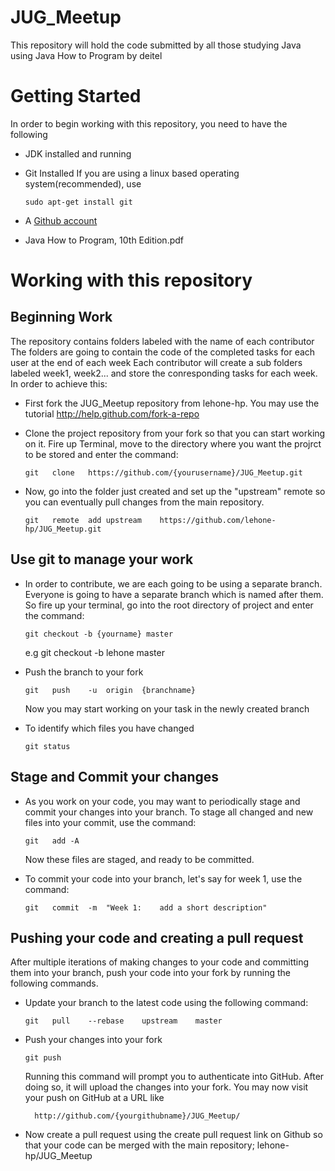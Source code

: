 # JUG_Meetup
This repository will hold the code submitted by all those studying Java using Java How to Program by deitel

# Getting Started
In order to begin working with this repository, you need to have the following

* JDK installed and running 

* Git Installed
  If you are using a linux based operating system(recommended), use 
  ~~~~
  sudo apt-get install git
  ~~~~
  
* A <a href="https://github.com">Github account</a>  

* Java How to Program, 10th Edition.pdf

#  Working with this repository

##  Beginning Work
The repository contains folders labeled with the name of each contributor
The folders are going to contain the code of the completed tasks for each user at the end of each week
Each contributor will create a sub folders labeled week1, week2... and store the conresponding tasks for each week.
In order to achieve this:

* First fork the JUG_Meetup repository from lehone-hp. You may use the tutorial http://help.github.com/fork-a-repo

* Clone	the	project	repository	from	your	fork so that you can start working on it.	Fire	up	Terminal, move to the directory where you want the projrct to be stored	and	enter	the	  command:		
  ~~~~
  git	clone	https://github.com/{yourusername}/JUG_Meetup.git
  ~~~~

* Now,	go	into	the	folder	just	created	and	set	up	the	"upstream"	remote	so	you	can	eventually	pull	changes	from	the main	repository. 
  ~~~~
  git	remote	add	upstream	https://github.com/lehone-hp/JUG_Meetup.git
  ~~~~

##  Use git to manage your work
* In order to contribute, we are each going to be using a separate branch. Everyone is going to have a separate branch which is named after them. So fire up your terminal, go into the root directory of project and enter the command:
  ~~~~
  git checkout -b {yourname} master
  ~~~~
  e.g git checkout -b lehone master
  
* Push the branch to your fork
  ~~~~
  git	push	-u	origin	{branchname}
  ~~~~
  Now you may start working on your task in the newly created branch
  
* To identify which files you have changed
  ~~~~
  git status
  ~~~~
  
##  Stage and Commit your changes
* As	you	work	on	your	code,	you	may	want	to	periodically	stage	and	commit	your	changes	into	your	branch.	To	stage	all changed	and	new	files	into	your	commit,	use	the	command:
	~~~~
  git	add	-A
  ~~~~
  Now	these	files	are	staged,	and	ready	to	be	committed.

* To commit	your	code	into	your	branch,	let's say for week 1, use	the	command:
  ~~~~
  git	commit  -m  "Week 1:	add a short description"
  ~~~~
  
##  Pushing your code and creating a pull request
After	multiple	iterations	of	making	changes	to	your	code	and	committing	them	into	your	branch,	push	your	code	into	your fork	by	running	the	following	commands.

* Update	your	branch	to	the	latest	code	using	the	following	command:
	~~~~
  git	pull	--rebase	upstream	master
  ~~~~

* Push your changes into your fork
  ~~~~
  git push
  ~~~~
  Running	this	command	will	prompt	you	to	authenticate	into	GitHub.	After	doing	so,	it	will	upload	the	changes	into	your	fork. You	may	now	visit	your	push	on	GitHub	at	a	URL	like
  
		http://github.com/{yourgithubname}/JUG_Meetup/
    
* Now create a pull request using the create pull request link on Github so that your code can be merged with the main repository; lehone-hp/JUG_Meetup
